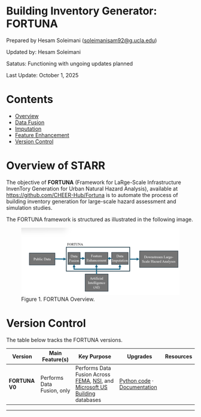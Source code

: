 # Building Inventory Generator: FORTUNA

Prepared by Hesam Soleimani (soleimanisam92@g.ucla.edu)

Updated by: Hesam Soleimani

Satatus: Functioning with ungoing updates planned

Last Update: October 1, 2025


# Contents
- [Overview](#overview)
- [Data Fusion](#d-fusion)
- [Imputation](#imputation)
- [Feature Enhancement](#feature_enhance)
- [Version Control](#version-c)

# Overview of STARR

The objective of **FORTUNA** (Framework for LaRge-Scale Infrastructure InvenTory Generation for Urban Natural Hazard Analysis), available at https://github.com/CHEER-Hub/Fortuna is to automate the process of building inventory generation for large-scale hazard assessment and simulation studies.

The FORTUNA framework is structured as illustrated in the following image.

<figure>
  <img src="_media/FORTUNA.png" alt="Example figure" width="600">
  <figcaption> Figure 1. FORTUNA Overview.</figcaption>
</figure>

# Version Control

The table below tracks the FORTUNA versions.

| Version        | Main Feature(s)                           | Key Purpose                                         | Upgrades| Resources |
|----------------|--------------------------------------------|-----------------------------------------------------|-----------|-----------|
| **FORTUNA V0** | Performs Data Fusion, only | Performs Data Fusion Across [FEMA](https://fema.maps.arcgis.com/home/item.html?id=0ec8512ad21e4bb987d7e848d14e7e24&sublayer=0), [NSI](https://www.hec.usace.army.mil/confluence/nsi/), and [Microsoft US Building](https://github.com/microsoft/USBuildingFootprints) databases | [Python code](https://github.com/CHEER-Hub/Fortuna) · [Documentation](https://hesam-92-19.github.io/Some_Documentations) ||
---
